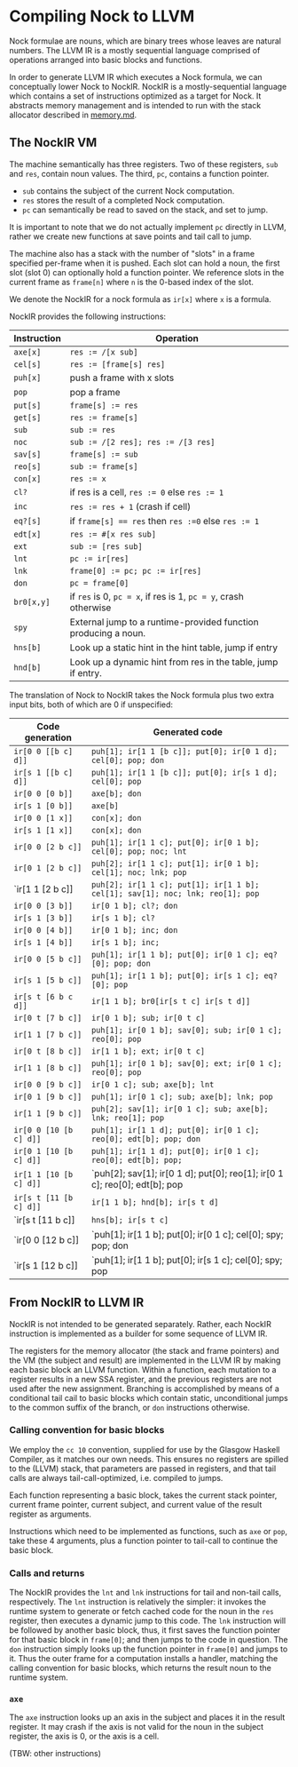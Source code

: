 # Compiling Nock to LLVM

Nock formulae are nouns, which are binary trees whose leaves are natural numbers.
The LLVM IR is a mostly sequential language comprised of operations arranged into basic blocks and functions.

In order to generate LLVM IR which executes a Nock formula, we can conceptually lower Nock to NockIR.
NockIR is a mostly-sequential language which contains a set of instructions optimized as a target for Nock.
It abstracts memory management and is intended to run with the stack allocator described in [memory.md](memory.md).

## The NockIR VM
The machine semantically has three registers.
Two of these registers, `sub` and `res`, contain noun values.
The third, `pc`, contains a function pointer.

- `sub` contains the subject of the current Nock computation.
- `res` stores the result of a completed Nock computation.
- `pc` can semantically be read to saved on the stack, and set to jump.

It is important to note that we do not actually implement `pc` directly in LLVM, rather we create new functions at save points and tail call to jump.

The machine also has a stack with the number of "slots" in a frame specified per-frame when it is pushed.
Each slot can hold a noun, the first slot (slot 0) can optionally hold a function pointer.
We reference slots in the current frame as `frame[n]` where `n` is the 0-based index of the slot.

We denote the NockIR for a nock formula as `ir[x]` where `x` is a formula.

NockIR provides the following instructions:

| Instruction | Operation
|-------------|----------------------------------------------------------------
| `axe[x]`    | `res := /[x sub]`                                              
| `cel[s]`    | `res := [frame[s] res]`                                        
| `puh[x]`    | push a frame with x slots                                      
| `pop`       | pop a frame                                                    
| `put[s]`    | `frame[s] := res`                                              
| `get[s]`    | `res := frame[s]`                                              
| `sub`       | `sub := res`                                                   
| `noc`       | `sub := /[2 res]; res := /[3 res]`                             
| `sav[s]`    | `frame[s] := sub`                                              
| `reo[s]`    | `sub := frame[s]`                                              
| `con[x]`    | `res := x`                                                     
| `cl?`       | if res is a cell, `res := 0` else `res := 1`                   
| `inc`       | `res := res + 1` (crash if cell)                               
| `eq?[s]`    | if `frame[s] == res` then `res :=0` else `res := 1`            
| `edt[x]`    | `res := #[x res sub]`                                          
| `ext`       | `sub := [res sub]`                                             
| `lnt`       | `pc := ir[res]`                                                
| `lnk`       | `frame[0] := pc; pc := ir[res]`                                
| `don`       | `pc = frame[0]`                                                
| `br0[x,y]`  | if `res` is 0, `pc = x`, if res is 1, `pc = y`, crash otherwise
| `spy`       | External jump to a runtime-provided function producing a noun. 
| `hns[b]`    | Look up a static hint in the hint table, jump if entry         
| `hnd[b]`    | Look up a dynamic hint from res in the table, jump if entry.   

The translation of Nock to NockIR takes the Nock formula plus two extra input bits, both of which are 0 if unspecified:

| Code generation         | Generated code
|-------------------------|------------------------------------------------------------------------------
| `ir[0 0 [[b c] d]]`     | `puh[1]; ir[1 1 [b c]]; put[0]; ir[0 1 d]; cel[0]; pop; don`                 
| `ir[s 1 [[b c] d]]`     | `puh[1]; ir[1 1 [b c]]; put[0]; ir[s 1 d]; cel[0]; pop`                      
| `ir[0 0 [0 b]]`         | `axe[b]; don`                                                                
| `ir[s 1 [0 b]]`         | `axe[b]`                                                                     
| `ir[0 0 [1 x]]`         | `con[x]; don`                                                                
| `ir[s 1 [1 x]]`         | `con[x]; don`                                                                
| `ir[0 0 [2 b c]]`       | `puh[1]; ir[1 1 c]; put[0]; ir[0 1 b]; cel[0]; pop; noc; lnt`                
| `ir[0 1 [2 b c]]`       | `puh[2]; ir[1 1 c]; put[1]; ir[0 1 b]; cel[1]; noc; lnk; pop`                
| `ir[1 1 [2 b c]]        | `puh[2]; ir[1 1 c]; put[1]; ir[1 1 b]; cel[1]; sav[1]; noc; lnk; reo[1]; pop`
| `ir[0 0 [3 b]]`         | `ir[0 1 b]; cl?; don`                                                        
| `ir[s 1 [3 b]]`         | `ir[s 1 b]; cl?`                                                             
| `ir[0 0 [4 b]]`         | `ir[0 1 b]; inc; don`                                                        
| `ir[s 1 [4 b]]`         | `ir[s 1 b]; inc;`                                                            
| `ir[0 0 [5 b c]]`       | `puh[1]; ir[1 1 b]; put[0]; ir[0 1 c]; eq?[0]; pop; don`                     
| `ir[s 1 [5 b c]]`       | `puh[1]; ir[1 1 b]; put[0]; ir[s 1 c]; eq?[0]; pop`                          
| `ir[s t [6 b c d]]`     | `ir[1 1 b]; br0[ir[s t c] ir[s t d]]`                                        
| `ir[0 t [7 b c]]`       | `ir[0 1 b]; sub; ir[0 t c]`                                                  
| `ir[1 1 [7 b c]]`       | `puh[1]; ir[0 1 b]; sav[0]; sub; ir[0 1 c]; reo[0]; pop`                     
| `ir[0 t [8 b c]]`       | `ir[1 1 b]; ext; ir[0 t c]`                                                  
| `ir[1 1 [8 b c]]`       | `puh[1]; ir[0 1 b]; sav[0]; ext; ir[0 1 c]; reo[0]; pop`                      
| `ir[0 0 [9 b c]]`       | `ir[0 1 c]; sub; axe[b]; lnt`                                                
| `ir[0 1 [9 b c]]`       | `puh[1]; ir[0 1 c]; sub; axe[b]; lnk; pop`                                   
| `ir[1 1 [9 b c]]`       | `puh[2]; sav[1]; ir[0 1 c]; sub; axe[b]; lnk; reo[1]; pop`                   
| `ir[0 0 [10 [b c] d]]`  | `puh[1]; ir[1 1 d]; put[0]; ir[0 1 c]; reo[0]; edt[b]; pop; don`             
| `ir[0 1 [10 [b c] d]]`  | `puh[1]; ir[1 1 d]; put[0]; ir[0 1 c]; reo[0]; edt[b]; pop;`                 
| `ir[1 1 [10 [b c] d]]`  | `puh[2]; sav[1]; ir[0 1 d]; put[0]; reo[1]; ir[0 1 c]; reo[0]; edt[b]; pop   
| `ir[s t [11 [b c] d]]`  | `ir[1 1 b]; hnd[b]; ir[s t d]`                                               
| `ir[s t [11 b c]]       | `hns[b]; ir[s t c]`                                                          
| `ir[0 0 [12 b c]]       | `puh[1]; ir[1 1 b]; put[0]; ir[0 1 c]; cel[0]; spy; pop; don                 
| `ir[s 1 [12 b c]]       | `puh[1]; ir[1 1 b]; put[0]; ir[s 1 c]; cel[0]; spy; pop                      

## From NockIR to LLVM IR

NockIR is not intended to be generated separately. Rather, each NockIR instruction is implemented as a builder for some sequence of LLVM IR.

The registers for the memory allocator (the stack and frame pointers) and the VM (the subject and result) are implemented in the LLVM IR by making each basic block an LLVM function. Within a function, each mutation to a register results in a new SSA register, and the previous registers are not used after the new assignment.
Branching is accomplished by means of a conditional tail cail to basic blocks which contain static, unconditional jumps to the common suffix of the branch, or `don` instructions otherwise.

### Calling convention for basic blocks

We employ the `cc 10` convention, supplied for use by the Glasgow Haskell Compiler, as it matches our own needs.
This ensures no registers are spilled to the (LLVM) stack, that parameters are passed in registers, and that tail calls are always tail-call-optimized, i.e. compiled to jumps.

Each function representing a basic block, takes the current stack pointer, current frame pointer, current subject, and current value of the result register as arguments.

Instructions which need to be implemented as functions, such as `axe` or `pop`, take these 4 arguments, plus a function pointer to tail-call to continue the basic block.



### Calls and returns

The NockIR provides the `lnt` and `lnk` instructions for tail and non-tail calls, respectively.
The `lnt` instruction is relatively the simpler: it invokes the runtime system to generate or fetch cached code for the noun in the `res` register, then executes a dynamic jump to this code.
The `lnk` instruction will be followed by another basic block, thus, it first saves the function pointer for that basic block in `frame[0]`; and then jumps to the code in question.
The `don` instruction simply looks up the function pointer in `frame[0]` and jumps to it.
Thus the outer frame for a computation installs a handler, matching the calling convention for basic blocks, which returns the result noun to the runtime system.



### `axe`

The `axe` instruction looks up an axis in the subject and places it in the result register.
It may crash if the axis is not valid for the noun in the subject register, the axis is 0, or the axis is a cell.


(TBW: other instructions)
